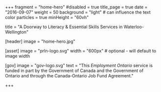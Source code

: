 +++
fragment = "home-hero"
#disabled = true
title_page = true
date = "2016-09-07"
weight = 50
background = "light" # can influence the text color
particles = true
minHeight = "60vh"

title = "A Doorway to Literacy & Essential Skills Services in Waterloo-Wellington"

[header]
  image = "home-hero.jpg"
  
[asset]
  image = "prln-logo.svg"
  width = "600px" # optional - will default to image width

[gov]
  image = "gov-logo.svg"
  text = "This *Employment Ontario* service is funded in part by the Government of Canada and the Government of Ontario and through the Canada-Ontario Job Fund Agreement."
  
+++
